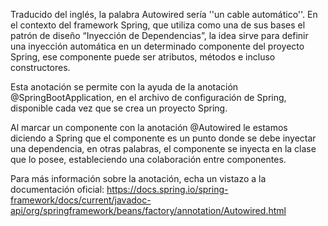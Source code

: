Traducido del inglés, la palabra Autowired sería ''un cable automático''. En el contexto del framework Spring, que utiliza como una de sus bases el patrón de diseño “Inyección de Dependencias”, la idea sirve para definir una inyección automática en un determinado componente del proyecto Spring, ese componente puede ser atributos, métodos e incluso constructores.

Esta anotación se permite con la ayuda de la anotación @SpringBootApplication, en el archivo de configuración de Spring, disponible cada vez que se crea un proyecto Spring.

Al marcar un componente con la anotación @Autowired le estamos diciendo a Spring que el componente es un punto donde se debe inyectar una dependencia, en otras palabras, el componente se inyecta en la clase que lo posee, estableciendo una colaboración entre componentes.

Para más información sobre la anotación, echa un vistazo a la documentación oficial: https://docs.spring.io/spring-framework/docs/current/javadoc-api/org/springframework/beans/factory/annotation/Autowired.html